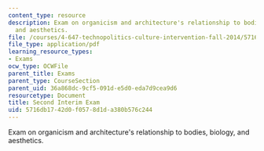 ```yaml
---
content_type: resource
description: Exam on organicism and architecture's relationship to bodies, biology,
  and aesthetics.
file: /courses/4-647-technopolitics-culture-intervention-fall-2014/5716db1742d0f0578d1da380b576c244_MIT4_647F14_Exam_2.pdf
file_type: application/pdf
learning_resource_types:
- Exams
ocw_type: OCWFile
parent_title: Exams
parent_type: CourseSection
parent_uid: 36a868dc-9cf5-091d-e5d0-eda7d9cea9d6
resourcetype: Document
title: Second Interim Exam
uid: 5716db17-42d0-f057-8d1d-a380b576c244
---
```

Exam on organicism and architecture's relationship to bodies, biology, and aesthetics.


